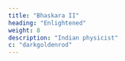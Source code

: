 ```yaml
---
title: "Bhaskara II"
heading: "Enlightened"
weight: 8
description: "Indian physicist"
c: "darkgoldenrod"
---
```


